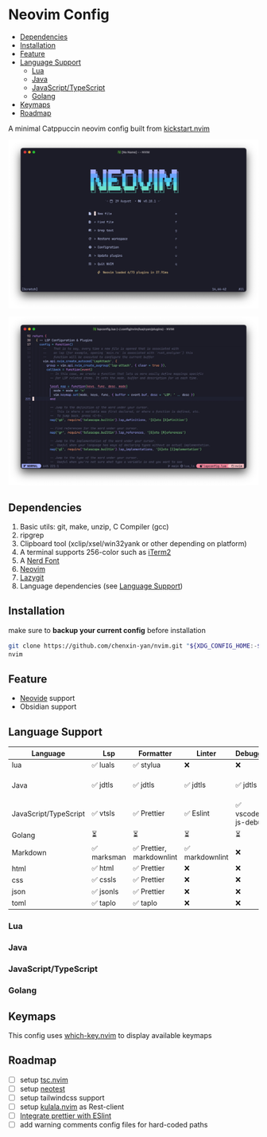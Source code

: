 # Neovim Config

<!-- toc -->

- [Dependencies](#dependencies)
- [Installation](#installation)
- [Feature](#feature)
- [Language Support](#language-support)
    * [Lua](#lua)
    * [Java](#java)
    * [JavaScript/TypeScript](#javascripttypescript)
    * [Golang](#golang)
- [Keymaps](#keymaps)
- [Roadmap](#roadmap)

<!-- tocstop -->

A minimal Catppuccin neovim config built from [kickstart.nvim](https://github.com/nvim-lua/kickstart.nvim)

![Preview 1](./Preview_1.jpg)

![Preview 2](./Preview_2.jpg)

## Dependencies

1. Basic utils: git, make, unzip, C Compiler (gcc)
2. ripgrep
3. Clipboard tool (xclip/xsel/win32yank or other depending on platform)
4. A terminal supports 256-color such as [iTerm2](https://iterm2.com/index.html)
5. A [Nerd Font](https://www.nerdfonts.com/#home)
6. [Neovim](https://neovim.io)
7. [Lazygit](https://github.com/jesseduffield/lazygit)
8. Language dependencies (see [Language Support](#language-support))

## Installation

make sure to **backup your current config** before installation

```bash
git clone https://github.com/chenxin-yan/nvim.git "${XDG_CONFIG_HOME:-$HOME/.config}"/nvim
nvim
```

## Feature

- [Neovide](https://github.com/neovide/neovide) support
- Obsidian support

## Language Support

| Language              | Lsp         | Formatter                 | Linter          | Debugger           | Testing      |
| --------------------- | ----------- | ------------------------- | --------------- | ------------------ | ------------ |
| lua                   | ✅ luals    | ✅ stylua                 | ❌              | ❌                 | ❌           |
| Java                  | ✅ jdtls    | ✅ jdtls                  | ✅ jdtls        | ✅ jdtls           | ✅ java-test |
| JavaScript/TypeScript | ✅ vtsls    | ✅ Prettier               | ✅ Eslint       | ✅ vscode-js-debug | ❌           |
| Golang                | ⏳          | ⏳                        | ⏳              | ⏳                 | ⏳           |
| Markdown              | ✅ marksman | ✅ Prettier, markdownlint | ✅ markdownlint | ❌                 | ❌           |
| html                  | ✅ html     | ✅ Prettier               | ❌              | ❌                 | ❌           |
| css                   | ✅ cssls    | ✅ Prettier               | ❌              | ❌                 | ❌           |
| json                  | ✅ jsonls   | ✅ Prettier               | ❌              | ❌                 | ❌           |
| toml                  | ✅ taplo    | ✅ taplo                  | ❌              | ❌                 | ❌           |

### Lua

### Java

### JavaScript/TypeScript

### Golang

## Keymaps

This config uses [which-key.nvim](https://github.com/folke/which-key.nvim) to display available keymaps

## Roadmap

- [ ] setup [tsc.nvim](https://github.com/dmmulroy/tsc.nvim)
- [ ] setup [neotest](https://github.com/nvim-neotest/neotest)
- [ ] setup tailwindcss support
- [ ] setup [kulala.nvim](https://github.com/mistweaverco/kulala.nvim) as Rest-client
- [ ] [Integrate prettier with ESlint](https://prettier.io/docs/en/integrating-with-linters.html)
- [ ] add warning comments config files for hard-coded paths
